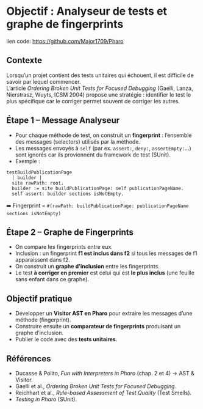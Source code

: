 # Objectif : Analyseur de tests et graphe de fingerprints


lien code: https://github.com/Major1709/Pharo


## Contexte
Lorsqu’un projet contient des tests unitaires qui échouent, il est difficile de savoir par lequel commencer.  
L’article *Ordering Broken Unit Tests for Focused Debugging* (Gaelli, Lanza, Nierstrasz, Wuyts, ICSM 2004) propose une stratégie : identifier le test le plus spécifique car le corriger permet souvent de corriger les autres.

## Étape 1 – Message Analyseur
- Pour chaque méthode de test, on construit un **fingerprint** : l’ensemble des messages (selectors) utilisés par la méthode.
- Les messages envoyés à `self` (par ex. `assert:`, `deny:`, `assertEmpty:`…) sont ignorés car ils proviennent du framework de test (SUnit).
- Exemple :

```smalltalk
testBuildPublicationPage
  | builder |
  site rawPath: root.
  builder := site buildPublicationPage: self publicationPageName.
  self assert: builder sections isNotEmpty.
```

➡️ Fingerprint = `#(rawPath: buildPublicationPage: publicationPageName sections isNotEmpty)`

## Étape 2 – Graphe de Fingerprints
- On compare les fingerprints entre eux.  
- Inclusion : un fingerprint **f1 est inclus dans f2** si tous les messages de f1 apparaissent dans f2.
- On construit un **graphe d’inclusion** entre les fingerprints.
- Le test **à corriger en premier** est celui qui est **le plus inclus** (une feuille sans enfant dans ce graphe).

## Objectif pratique
- Développer un **Visitor AST en Pharo** pour extraire les messages d’une méthode (fingerprint).
- Construire ensuite un **comparateur de fingerprints** produisant un graphe d’inclusion.
- Publier le code avec des **tests unitaires**.

## Références
- Ducasse & Polito, *Fun with Interpreters in Pharo* (chap. 2 et 4) → AST & Visitor.  
- Gaelli et al., *Ordering Broken Unit Tests for Focused Debugging*.  
- Reichhart et al., *Rule-based Assessment of Test Quality* (Test Smells).  
- *Testing in Pharo* (SUnit).

